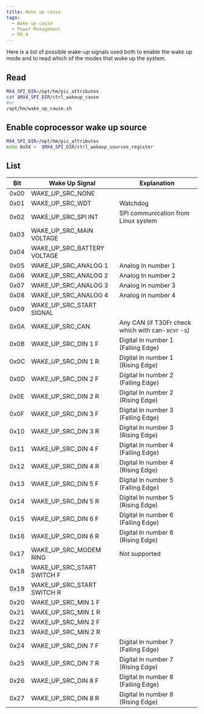 ```yaml
---
title: Wake up cause
tags:
  - Wake up cause
  - Power Management
  - MX-4
---
```


Here is a list of possible wake-up signals used both to enable the wake up mode and to read which of the modes that woke up the system.

## Read
```bash
MX4_SPI_DIR=/opt/hm/pic_attributes
cat $MX4_SPI_DIR/ctrl_wakeup_cause
#or
/opt/hm/wake_up_cause.sh
```
## Enable coprocessor wake up source
```bash
MX4_SPI_DIR=/opt/hm/pic_attributes
echo 0xXX >  $MX4_SPI_DIR/ctrl_wakeup_sources_register
```

## List
| Bit | Wake Up Signal        | Explanation                                     |
|-----|-----------------------|-------------------------------------------------|
| 0x00| WAKE_UP_SRC_NONE                  |                                                 |
| 0x01| WAKE_UP_SRC_WDT                   | Watchdog                                        |
| 0x02| WAKE_UP_SRC_SPI INT               | SPI communication from Linux system              |
| 0x03| WAKE_UP_SRC_MAIN VOLTAGE          |                                                 |
| 0x04| WAKE_UP_SRC_BATTERY VOLTAGE       |                                                 |
| 0x05| WAKE_UP_SRC_ANALOG 1              | Analog In number 1                               |
| 0x06| WAKE_UP_SRC_ANALOG 2              | Analog In number 2                               |
| 0x07| WAKE_UP_SRC_ANALOG 3              | Analog In number 3                               |
| 0x08| WAKE_UP_SRC_ANALOG 4              | Analog In number 4                               |
| 0x09| WAKE_UP_SRC_START SIGNAL          |                                                 |
| 0x0A| WAKE_UP_SRC_CAN                   | Any CAN (if T30Fr check which with can-xcvr -s) |
| 0x0B| WAKE_UP_SRC_DIN 1 F               | Digital In number 1 (Falling Edge)               |
| 0x0C| WAKE_UP_SRC_DIN 1 R               | Digital In number 1 (Rising Edge)                |
| 0x0D| WAKE_UP_SRC_DIN 2 F               | Digital In number 2 (Falling Edge)               |
| 0x0E| WAKE_UP_SRC_DIN 2 R               | Digital In number 2 (Rising Edge)                |
| 0x0F| WAKE_UP_SRC_DIN 3 F               | Digital In number 3 (Falling Edge)               |
| 0x10| WAKE_UP_SRC_DIN 3 R               | Digital In number 3 (Rising Edge)                |
| 0x11| WAKE_UP_SRC_DIN 4 F               | Digital In number 4 (Falling Edge)               |
| 0x12| WAKE_UP_SRC_DIN 4 R               | Digital In number 4 (Rising Edge)                |
| 0x13| WAKE_UP_SRC_DIN 5 F               | Digital In number 5 (Falling Edge)               |
| 0x14| WAKE_UP_SRC_DIN 5 R               | Digital In number 5 (Rising Edge)                |
| 0x15| WAKE_UP_SRC_DIN 6 F               | Digital In number 6 (Falling Edge)               |
| 0x16| WAKE_UP_SRC_DIN 6 R               | Digital In number 6 (Rising Edge)                |
| 0x17| WAKE_UP_SRC_MODEM RING            | Not supported                                   |
| 0x18| WAKE_UP_SRC_START SWITCH F        |                                                 |
| 0x19| WAKE_UP_SRC_START SWITCH R        |                                                 |
| 0x20| WAKE_UP_SRC_MIN 1 F               |                                                 |
| 0x21| WAKE_UP_SRC_MIN 1 R               |                                                 |
| 0x22| WAKE_UP_SRC_MIN 2 F               |                                                 |
| 0x23| WAKE_UP_SRC_MIN 2 R               |                                                 |
| 0x24| WAKE_UP_SRC_DIN 7 F               | Digital In number 7 (Falling Edge)               |
| 0x25| WAKE_UP_SRC_DIN 7 R               | Digital In number 7 (Rising Edge)                |
| 0x26| WAKE_UP_SRC_DIN 8 F               | Digital In number 8 (Falling Edge)               |
| 0x27| WAKE_UP_SRC_DIN 8 R               | Digital In number 8 (Rising Edge)                |

